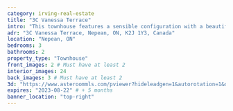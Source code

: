 ```yaml
---
category: irving-real-estate
title: "3C Vanessa Terrace"
intro: "This townhouse features a sensible configuration with a beautiful staircase, three bedrooms, and two bathrooms. The layout is open and inviting, with a great flow between the living, dining, and kitchen areas. It's a fantastic opportunity for anyone looking for a spacious and well-designed living space in a convenient location."
adr: "3C Vanessa Terrace, Nepean, ON, K2J 1Y3, Canada"
location: "Nepean, ON"
bedrooms: 3
bathrooms: 2
property_type: "Townhouse"
front_images: 2 # Must have at least 2
interior_images: 24
back_images: 3 # Must have at least 2
3d: "https://www.asteroommls.com/pviewer?hideleadgen=1&autorotation=1&defaultviewdollhouse=0&showdollhousehotspot=1&stopbgaudio=1&autonav=0&token=WSnbCMGrXkeCPpp3ji8viw"
expires: "2023-08-22" # + 5 months
banner_location: "top-right"
---
```

